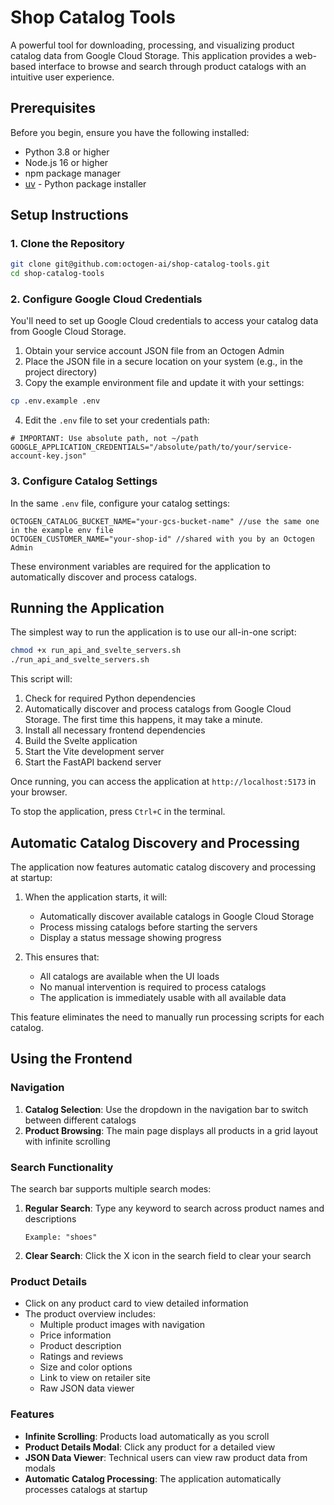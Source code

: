 # Shop Catalog Tools

A powerful tool for downloading, processing, and visualizing product catalog data from Google Cloud Storage. This application provides a web-based interface to browse and search through product catalogs with an intuitive user experience.

## Prerequisites

Before you begin, ensure you have the following installed:
- Python 3.8 or higher
- Node.js 16 or higher
- npm package manager
- [uv](https://github.com/astral-sh/uv) - Python package installer

## Setup Instructions

### 1. Clone the Repository

```bash
git clone git@github.com:octogen-ai/shop-catalog-tools.git
cd shop-catalog-tools
```

### 2. Configure Google Cloud Credentials

You'll need to set up Google Cloud credentials to access your catalog data from Google Cloud Storage.

1. Obtain your service account JSON file from an Octogen Admin
2. Place the JSON file in a secure location on your system (e.g., in the project directory)
3. Copy the example environment file and update it with your settings:

```bash
cp .env.example .env
```

4. Edit the `.env` file to set your credentials path:

```
# IMPORTANT: Use absolute path, not ~/path
GOOGLE_APPLICATION_CREDENTIALS="/absolute/path/to/your/service-account-key.json"
```

### 3. Configure Catalog Settings

In the same `.env` file, configure your catalog settings:

```
OCTOGEN_CATALOG_BUCKET_NAME="your-gcs-bucket-name" //use the same one in the example env file
OCTOGEN_CUSTOMER_NAME="your-shop-id" //shared with you by an Octogen Admin
```

These environment variables are required for the application to automatically discover and process catalogs.

## Running the Application

The simplest way to run the application is to use our all-in-one script:

```bash
chmod +x run_api_and_svelte_servers.sh
./run_api_and_svelte_servers.sh
```

This script will:
1. Check for required Python dependencies
2. Automatically discover and process catalogs from Google Cloud Storage. The first time this happens, it may take a minute.
3. Install all necessary frontend dependencies
4. Build the Svelte application
5. Start the Vite development server
6. Start the FastAPI backend server

Once running, you can access the application at `http://localhost:5173` in your browser.

To stop the application, press `Ctrl+C` in the terminal.

## Automatic Catalog Discovery and Processing

The application now features automatic catalog discovery and processing at startup:

1. When the application starts, it will:
   - Automatically discover available catalogs in Google Cloud Storage
   - Process missing catalogs before starting the servers
   - Display a status message showing progress

2. This ensures that:
   - All catalogs are available when the UI loads
   - No manual intervention is required to process catalogs
   - The application is immediately usable with all available data

This feature eliminates the need to manually run processing scripts for each catalog.

## Using the Frontend

### Navigation

1. **Catalog Selection**: Use the dropdown in the navigation bar to switch between different catalogs
2. **Product Browsing**: The main page displays all products in a grid layout with infinite scrolling

### Search Functionality

The search bar supports multiple search modes:

1. **Regular Search**: Type any keyword to search across product names and descriptions
   ```
   Example: "shoes"
   ```
2. **Clear Search**: Click the X icon in the search field to clear your search

### Product Details

- Click on any product card to view detailed information
- The product overview includes:
  - Multiple product images with navigation
  - Price information
  - Product description
  - Ratings and reviews
  - Size and color options
  - Link to view on retailer site
  - Raw JSON data viewer

### Features

- **Infinite Scrolling**: Products load automatically as you scroll
- **Product Details Modal**: Click any product for a detailed view
- **JSON Data Viewer**: Technical users can view raw product data from modals
- **Automatic Catalog Processing**: The application automatically processes catalogs at startup
